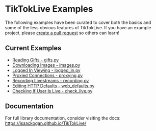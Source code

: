 # TikTokLive Examples

The following examples have been curated to cover both the basics and some of the less obvious features of TikTokLive. 
If you have an example project, please [create a pull request](https://github.com/isaackogan/TikTokLive/pulls) so others can learn!

## Current Examples
- [Reading Gifts - gifts.py](gifts.py)
- [Downloading Images - images.py](images.py)
- [Logged In Viewing - logged_in.py](logged_in.py)
- [Proxied Connections - proxying.py](proxying.py)
- [Recording Livestreams - recording.py](recording.py)
- [Editing HTTP Defaults - web_defaults.py](web_defaults.py)
- [Checking If User Is Live - check_live.py](check_live.py)


## Documentation

For full library documentation, consider visiting the docs: https://isaackogan.github.io/TikTokLive/